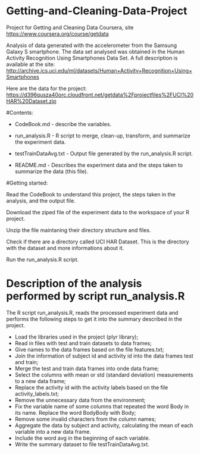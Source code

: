 # Getting-and-Cleaning-Data-Project
Project for Getting and Cleaning Data Coursera, site https://www.coursera.org/course/getdata

Analysis of data generated with the accelerometer from the Samsung Galaxy S smartphone.
The data set analysed was obtained in the Human Activity Recognition Using Smartphones Data Set. A full description is available at the site: http://archive.ics.uci.edu/ml/datasets/Human+Activity+Recognition+Using+Smartphones

Here are the data for the project: https://d396qusza40orc.cloudfront.net/getdata%2Fprojectfiles%2FUCI%20HAR%20Dataset.zip

#Contents:

- CodeBook.md - describe the variables.

- run_analysis.R - R script to merge, clean-up, transform, and summarize the experiment data.

- testTrainDataAvg.txt - Output file generated by the run_analysis.R script.

- README.md - Describes the experiment data and the steps taken to summarize the data (this file).

#Getting started:

Read the CodeBook to understand this project, the steps taken in the analysis, and the output file.

Download the ziped file of the experiment data to the workspace of your R project.

Unzip the file maintaning their directory structure and files.

Check if there are a directory called UCI HAR Dataset. This is the directory with the dataset and more informations about it. 

Run the run_analysis.R script.

# Description of the analysis performed by script run_analysis.R

The R script run_analysis.R, reads the processed experiment data and performs the following steps to get it into the summary described in the project.
  
- Load the libraries used in the project (plyr library);
- Read in files with test and train datasets to data frames;
- Give names to the data frames based on the file features.txt;
- Join the information of subject id and activity id into the data frames test and train;
- Merge the test and train data frames into onde data frame;
- Select the columns with mean or std (standard deviation) measurements to a new data frame;
- Replace the activity id with the activity labels based on the file activity_labels.txt;
- Remove the unnecessary data from the environment;
- Fix the variable name of some columns that repeated the word Body in its name. Replace the word BodyBody with Body;
- Remove some invalid characters from the column names;
- Aggregate the data by subject and activity, calculating the mean of each variable into a new data frame.
- Include the word avg in the beginning of each variable.
- Write the summary dataset to file testTrainDataAvg.txt. 

